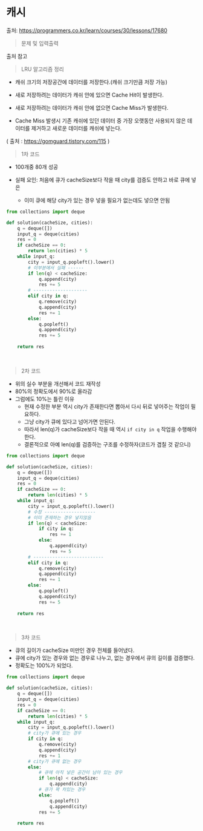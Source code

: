 # 캐시

출처: https://programmers.co.kr/learn/courses/30/lessons/17680    



> 문제 및 입력출력

출처 참고



> LRU 알고리즘 정리

* 캐쉬 크기의 저장공간에 데이터를 저장한다.(캐쉬 크기만큼 저장 가능)

* 새로 저장하려는 데이터가 캐쉬 안에 있으면 Cache Hit이 발생한다.

* 새로 저장하려는 데이터가 캐쉬 안에 없으면 Cache Miss가 발생한다.

* Cache Miss 발생시 기존 캐쉬에 있던 데이터 중 가장 오랫동안 사용되지 않은 데이터를 제거하고 새로운 데이터를 캐쉬에 넣는다. 

( 출처 : https://gomguard.tistory.com/115 ) 



> 1차 코드

* 100개중 80개 성공

* 실패 요인: 처음에 큐가 cacheSize보다 작을 때 city를 검증도 안하고 바로 큐에 넣은
  * 이미 큐에 해당 city가 있는 경우 넣을 필요가 없는데도 넣으면 안됨

```python
from collections import deque

def solution(cacheSize, cities):
    q = deque([])
    input_q = deque(cities)
    res = 0
    if cacheSize == 0:
        return len(cities) * 5
    while input_q:
        city = input_q.popleft().lower()
        # 이부분에서 실패 ------
        if len(q) < cacheSize:
            q.append(city)
            res += 5
        # --------------------
        elif city in q:
            q.remove(city)
            q.append(city)
            res += 1
        else:
            q.popleft()
            q.append(city)
            res += 5
            
    return res
```

​       



> 2차 코드

* 위의 실수 부분을 개선해서 코드 재작성
* 80%의 정확도에서 90%로 올라감
* 그럼에도 10%는 틀린 이유
  * 현재 수정한 부분 역시 city가 존재한다면 뽑아서 다시 뒤로 넣어주는 작업이 필요하다.
  * 그냥 city가 큐에 있다고 넘어가면 안된다. 
  * 따라서 len(q)가 cacheSize보다 작을 때 역시 `if city in q` 작업을 수행해야 한다.
  * 결론적으로 아예 len(q)를 검증하는 구조를 수정하자(코드가 겹칠 것 같으니)

```python
from collections import deque

def solution(cacheSize, cities):
    q = deque([])
    input_q = deque(cities)
    res = 0
    if cacheSize == 0:
        return len(cities) * 5
    while input_q:
        city = input_q.popleft().lower()
		# 수정 -------------------
        # 이미 존재하는 경우 넣지않음
        if len(q) < cacheSize:
            if city in q:
                res += 1
            else:
                q.append(city)
                res += 5
        # --------------------------
        elif city in q:
            q.remove(city)
            q.append(city)
            res += 1
        else:
            q.popleft()
            q.append(city)
            res += 5
            
    return res
```

​    



> 3차 코드

* 큐의 길이가 cacheSize 미만인 경우 전체를 들어냈다.
* 큐에 city가 있는 경우와 없는 경우로 나누고, 없는 경우에서 큐의 길이를 검증했다.
* 정확도는 100%가 되었다.

```python
from collections import deque

def solution(cacheSize, cities):
    q = deque([])
    input_q = deque(cities)
    res = 0
    if cacheSize == 0:
        return len(cities) * 5
    while input_q:
        city = input_q.popleft().lower()
        # city가 큐에 있는 경우
        if city in q:
            q.remove(city)
            q.append(city)
            res += 1
        # city가 큐에 없는 경우
        else:
            # 큐에 아직 넣은 공간이 남아 있는 경우
            if len(q) < cacheSize:
                q.append(city)
            # 큐가 꽉 차있는 경우
            else:
                q.popleft()
                q.append(city)
            res += 5
            
    return res
```

